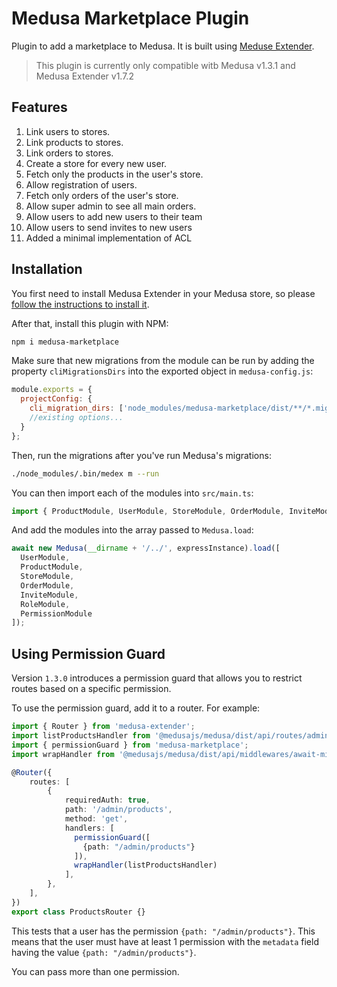 # Medusa Marketplace Plugin

Plugin to add a marketplace to Medusa. It is built using [Meduse Extender](https://github.com/adrien2p/medusa-extender).

> This plugin is currently only compatible witb Medusa v1.3.1 and Medusa Extender v1.7.2

## Features

1. Link users to stores.
2. Link products to stores.
3. Link orders to stores.
4. Create a store for every new user.
5. Fetch only the products in the user's store.
6. Allow registration of users.
7. Fetch only orders of the user's store.
8. Allow super admin to see all main orders.
9. Allow users to add new users to their team
10. Allow users to send invites to new users
11. Added a minimal implementation of ACL

## Installation

You first need to install Medusa Extender in your Medusa store, so please [follow the instructions to install it](https://github.com/adrien2p/medusa-extender#existing-medusa-project).

After that, install this plugin with NPM:

```bash
npm i medusa-marketplace
```

Make sure that new migrations from the module can be run by adding the property `cliMigrationsDirs` into the exported object in `medusa-config.js`:

```js
module.exports = {
  projectConfig: {
    cli_migration_dirs: ['node_modules/medusa-marketplace/dist/**/*.migration.js'],
    //existing options...
  }
};
```

Then, run the migrations after you've run Medusa's migrations:

```bash
./node_modules/.bin/medex m --run
```

You can then import each of the modules into `src/main.ts`:

```typescript
import { ProductModule, UserModule, StoreModule, OrderModule, InviteModule, RoleModule, PermissionModule } from 'medusa-marketplace';
```

And add the modules into the array passed to `Medusa.load`:

```typescript
await new Medusa(__dirname + '/../', expressInstance).load([
  UserModule,
  ProductModule,
  StoreModule,
  OrderModule,
  InviteModule,
  RoleModule,
  PermissionModule
]);
```

## Using Permission Guard

Version `1.3.0` introduces a permission guard that allows you to restrict routes based on a specific permission.

To use the permission guard, add it to a router. For example:

```typescript
import { Router } from 'medusa-extender';
import listProductsHandler from '@medusajs/medusa/dist/api/routes/admin/products/list-products';
import { permissionGuard } from 'medusa-marketplace';
import wrapHandler from '@medusajs/medusa/dist/api/middlewares/await-middleware';

@Router({
    routes: [
        {
            requiredAuth: true,
            path: '/admin/products',
            method: 'get',
            handlers: [
              permissionGuard([
                {path: "/admin/products"}
              ]),
              wrapHandler(listProductsHandler)
            ],
        },
    ],
})
export class ProductsRouter {}
```

This tests that a user has the permission `{path: "/admin/products"}`. This means that the user must have at least 1 permission with the `metadata` field having the value `{path: "/admin/products"}`.

You can pass more than one permission.
